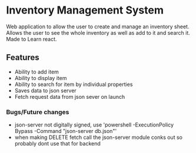# Inventory Management System

Web application to allow the user to create and manage an inventory sheet. Allows the user to see the whole inventory as well as add to it and search it.  
Made to Learn react.

## Features

- Ability to add item
- Ability to display item
- Ability to search for item by individual properties
- Saves data to json server
- Fetch request data from json sever on launch

### Bugs/Future changes

- json-server not digitally signed, use 'powershell -ExecutionPolicy Bypass -Command "json-server db.json"'
- when making DELETE fetch call the json-server module conks out so probably dont use that for backend
